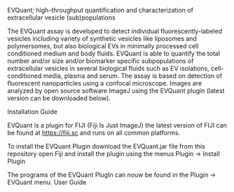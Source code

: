 EVQuant; high-throughput quantification and characterization of extracellular vesicle (sub)populations

The EVQuant assay is developed to detect individual fluorescently-labeled vesicles including variety of synthetic vesicles like liposomes and polymersomes, but also biological EVs in minimally processed cell conditioned medium and body fluids. EVQuant is able to quantify the total number and/or size and/or biomarker specific subpopulations of extracellular vesicles in several biological fluids such as EV isolations, cell-conditioned media, plasma and serum. The assay is based on detection of fluorescent nanoparticles using a confocal microscope. Images are analyzed by open source software ImageJ using the EVQuant plugin (latest version can be downloaded below). 


Installation Guide

EVQuant is a plugin for FIJI (Fiji Is Just ImageJ) the latest version of FIJI can be found at https://fiji.sc and runs on all common platforms.

To install the EVQuant Plugin download the EVQuant.jar file from this repository open Fiji and install the plugin using the menus Plugin -> Install Plugin

The programs of the EVQuant PlugIn can nouw be found in the Plugin -> EVQuant menu.
User Guide
